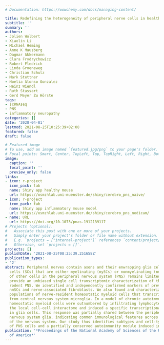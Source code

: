 ```yaml
---
# Documentation: https://wowchemy.com/docs/managing-content/

title: Redefining the heterogeneity of peripheral nerve cells in health and autoimmunity.
subtitle: ''
summary: ''
authors:
- Jolien Wolbert
- Xiaolin Li
- Michael Heming
- Anne K Mausberg
- Dagmar Akkermann
- Clara Frydrychowicz
- Robert Fledrich
- Linda Groeneweg
- Christian Schulz
- Mark Stettner
- Noelia Alonso Gonzalez
- Heinz Wiendl
- Ruth Stassart
- Gerd Meyer Zu Hörste
tags: 
- scRNAseq
- PNS
- inflammatory neuropathy
categories: []
date: '2020-04-01'
lastmod: 2021-08-25T10:25:39+02:00
featured: false
draft: false

# Featured image
# To use, add an image named `featured.jpg/png` to your page's folder.
# Focal points: Smart, Center, TopLeft, Top, TopRight, Left, Right, BottomLeft, Bottom, BottomRight.
image:
  caption: ''
  focal_point: ''
  preview_only: false
links:
- icon: r-project
  icon_pack: fab
  name: Shiny app healthy mouse
  url: https://osmzhlab.uni-muenster.de/shiny/cerebro_pns_naive/
- icon: r-project
  icon_pack: fab
  name: Shiny app inflammatory mouse model
  url: https://osmzhlab.uni-muenster.de/shiny/cerebro_pns_nodicam/
- name: URL
  url: https://doi.org/10.1073/pnas.1912139117
# Projects (optional).
#   Associate this post with one or more of your projects.
#   Simply enter your project's folder or file name without extension.
#   E.g. `projects = ["internal-project"]` references `content/project/deep-learning/index.md`.
#   Otherwise, set `projects = []`.
projects: []
publishDate: '2021-08-25T08:25:39.251658Z'
publication_types:
- '2'
abstract: Peripheral nerves contain axons and their enwrapping glia cells named Schwann
  cells (SCs) that are either myelinating (mySCs) or nonmyelinating (nmSCs). Our understanding
  of other cells in the peripheral nervous system (PNS) remains limited. Here, we
  provide an unbiased single cell transcriptomic characterization of the nondiseased
  rodent PNS. We identified and independently confirmed markers of previously underappreciated
  nmSCs and nerve-associated fibroblasts. We also found and characterized two distinct
  populations of nerve-resident homeostatic myeloid cells that transcriptionally differed
  from central nervous system microglia. In a model of chronic autoimmune neuritis,
  homeostatic myeloid cells were outnumbered by infiltrating lymphocytes which modulated
  the local cell-cell interactome and induced a specific transcriptional response
  in glia cells. This response was partially shared between the peripheral and central
  nervous system glia, indicating common immunological features across different parts
  of the nervous system. Our study thus identifies subtypes and cell-type markers
  of PNS cells and a partially conserved autoimmunity module induced in glia cells.
publication: '*Proceedings of the National Academy of Sciences of the United States
  of America*'
---
```

